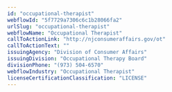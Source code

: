 ```yaml
---
id: "occupational-therapist"
webflowId: "5f7729a7306c6c1b28066fa2"
urlSlug: "occupational-therapist"
webflowName: "Occupational Therapist"
callToActionLink: "http://njconsumeraffairs.gov/ot"
callToActionText: ""
issuingAgency: "Division of Consumer Affairs"
issuingDivision: "Occupational Therapy Board"
divisionPhone: "(973) 504-6570"
webflowIndustry: "Occupational Therapist"
licenseCertificationClassification: "LICENSE"
---
```


